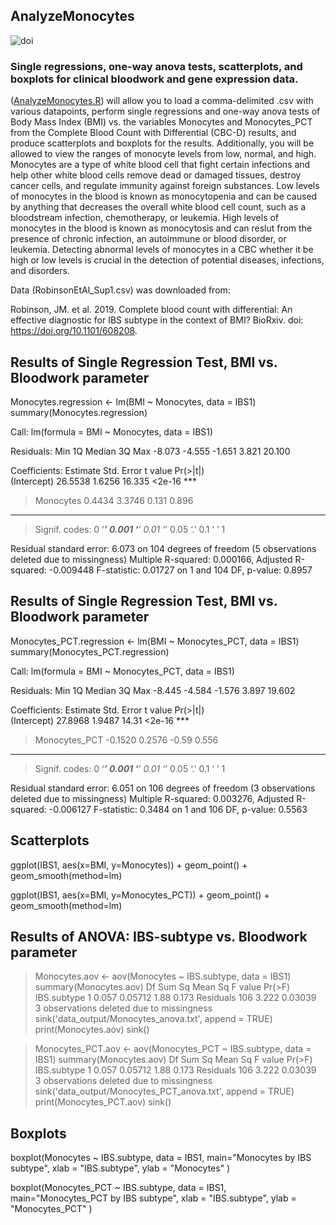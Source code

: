 ## AnalyzeMonocytes
![doi](../master/Images/zenodo.3373938.svg?sanitize=true)
### Single regressions, one-way anova tests, scatterplots, and boxplots for clinical bloodwork and gene expression data.
([AnalyzeMonocytes.R](../master/AnalyzeMonocytes.R)) will allow you to load a comma-delimited .csv with various datapoints, perform single regressions and one-way anova tests of Body Mass Index (BMI) vs. the variables Monocytes and Monocytes_PCT from the Complete Blood Count with Differential (CBC-D) results, and produce scatterplots and boxplots for the results. Additionally, you will be allowed to view the ranges of monocyte levels from low, normal, and high. Monocytes are a type of white blood cell that fight certain infections and help other white blood cells remove dead or damaged tissues, destroy cancer cells, and regulate immunity against foreign substances. Low levels of monocytes in the blood is known as monocytopenia and can be caused by anything that decreases the overall white blood cell count, such as a bloodstream infection, chemotherapy, or leukemia. High levels of monocytes in the blood is known as monocytosis and can reslut from the presence of chronic infection, an autoimmune or blood disorder, or leukemia. Detecting abnormal levels of monocytes in a CBC whether it be high or low levels is crucial in the detection of potential diseases, infections, and disorders.

Data (RobinsonEtAl_Sup1.csv) was downloaded from: 

Robinson, JM. et al. 2019. Complete blood count with differential: An effective diagnostic for IBS subtype in the context of BMI? BioRxiv. doi: https://doi.org/10.1101/608208.


## Results of Single Regression Test, BMI vs. Bloodwork parameter

Monocytes.regression <- lm(BMI ~ Monocytes, data = IBS1)
summary(Monocytes.regression)

Call:
lm(formula = BMI ~ Monocytes, data = IBS1)

Residuals:
   Min     1Q Median     3Q    Max 
-8.073 -4.555 -1.651  3.821 20.100 

Coefficients:
            Estimate Std. Error t value Pr(>|t|)    
(Intercept)  26.5538     1.6256  16.335   <2e-16 ***
> Monocytes     0.4434     3.3746   0.131    0.896    
---
> Signif. codes:  0 ‘***’ 0.001 ‘**’ 0.01 ‘*’ 0.05 ‘.’ 0.1 ‘ ’ 1

Residual standard error: 6.073 on 104 degrees of freedom
  (5 observations deleted due to missingness)
Multiple R-squared:  0.000166,	Adjusted R-squared:  -0.009448 
F-statistic: 0.01727 on 1 and 104 DF,  p-value: 0.8957

## Results of Single Regression Test, BMI vs. Bloodwork parameter

Monocytes_PCT.regression <- lm(BMI ~ Monocytes_PCT, data = IBS1)
summary(Monocytes_PCT.regression)

Call:
lm(formula = BMI ~ Monocytes_PCT, data = IBS1)

Residuals:
   Min     1Q Median     3Q    Max 
-8.445 -4.584 -1.576  3.897 19.602 

Coefficients:
              Estimate Std. Error t value Pr(>|t|)    
(Intercept)    27.8968     1.9487   14.31   <2e-16 ***
> Monocytes_PCT  -0.1520     0.2576   -0.59    0.556    
---
> Signif. codes:  0 ‘***’ 0.001 ‘**’ 0.01 ‘*’ 0.05 ‘.’ 0.1 ‘ ’ 1

Residual standard error: 6.051 on 106 degrees of freedom
  (3 observations deleted due to missingness)
Multiple R-squared:  0.003276,	Adjusted R-squared:  -0.006127 
F-statistic: 0.3484 on 1 and 106 DF,  p-value: 0.5563



## Scatterplots

ggplot(IBS1, aes(x=BMI, y=Monocytes)) +
  geom_point() +    
  geom_smooth(method=lm)
  
  
ggplot(IBS1, aes(x=BMI, y=Monocytes_PCT)) +
  geom_point() +    
  geom_smooth(method=lm)


## Results of ANOVA: IBS-subtype vs. Bloodwork parameter

> Monocytes.aov <- aov(Monocytes ~ IBS.subtype, data = IBS1)
> summary(Monocytes.aov)
             Df Sum Sq Mean Sq F value Pr(>F)
IBS.subtype   1  0.057 0.05712    1.88  0.173
Residuals   106  3.222 0.03039               
3 observations deleted due to missingness
> sink('data_output/Monocytes_anova.txt', append = TRUE)
> print(Monocytes.aov)
> sink()

> Monocytes_PCT.aov <- aov(Monocytes_PCT ~ IBS.subtype, data = IBS1)
> summary(Monocytes.aov)
             Df Sum Sq Mean Sq F value Pr(>F)
IBS.subtype   1  0.057 0.05712    1.88  0.173
Residuals   106  3.222 0.03039               
3 observations deleted due to missingness
> sink('data_output/Monocytes_PCT_anova.txt', append = TRUE)
> print(Monocytes_PCT.aov)
> sink()
  
## Boxplots

boxplot(Monocytes ~ IBS.subtype, data = IBS1, main="Monocytes by IBS subtype", 
        xlab = "IBS.subtype", ylab = "Monocytes"
)

boxplot(Monocytes_PCT ~ IBS.subtype, data = IBS1, main="Monocytes_PCT by IBS subtype", 
        xlab = "IBS.subtype", ylab = "Monocytes_PCT"
)
